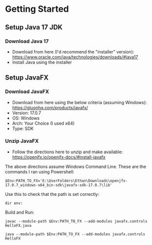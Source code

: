 # Getting Started
## Setup Java 17 JDK
### Download Java 17
- Download from here (I'd recommend the "installer" version): https://www.oracle.com/java/technologies/downloads/#java17
- Install Java using the installer
## Setup JavaFX
### Download JavaFX
- Download from here using the below criteria (assuming Windows): https://gluonhq.com/products/javafx/
- Version: 17.0.7
- OS: Windows
- Arch: Your Choice (I used x64)
- Type: SDK
### Unzip JavaFX
- Follow the directions here to unzip and make available: https://openjfx.io/openjfx-docs/#install-javafx
  
The above directions assume Windows Command Line. These are the commands I ran using Powershell:
```
$Env:PATH_TO_FX='E:\UserFolders\Ethan\Downloads\openjfx-17.0.7_windows-x64_bin-sdk\javafx-sdk-17.0.7\lib'
```
Use this to check that the path is set correctly:
```
dir env:
```
Build and Run:
```
javac --module-path $Env:PATH_TO_FX --add-modules javafx.controls HelloFX.java
```
```
java --module-path $Env:PATH_TO_FX --add-modules javafx.controls HelloFX
```
